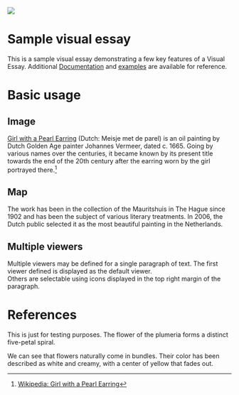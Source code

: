 <a href="https://juncture-digital.org"><img src="https://juncture-digital.org/images/ve-button.png"></a>

<param ve-config 
       title="Plumeria"
       author="JSTOR Labs team"
       banner="Plumeria_alba_Blanco1.39.jpg" 
       layout="vertical">

<!-- Entities discussed throughout the essay are typically defined before the essay text and
     are thus available in all text.  Entity identifiers (QIDs) can be found in either
     Wikipedia or Wikidata (https://www.wikidata.org)> -->
<param ve-entity eid="Q185372"> <!-- Girl with a Pearl Earring painting -->
<param ve-entity eid="Q41264"> <!-- Johannes Vermeer -->
<param ve-entity eid="Q221092"> <!-- Mauritshuis -->
<param ve-entity eid="Q36600"> <!-- The Hague -->

# Sample visual essay

This is a sample visual essay demonstrating a few key features of a Visual Essay. Additional [Documentation](https://github.com/JSTOR-Labs/juncture/wiki) and [examples](https://jstor-labs.github.io/juncture-examples) are available for reference.
<param ve-image 
       manifest="https://iiif.juncture-digital.org/manifest/6dd738aed85597cac540ad31dd5818e86ef7f2918c7b43a9eb3123d5538e6e4c">

# Basic usage

## Image

[Girl with a Pearl Earring](https://en.wikipedia.org/wiki/Girl_with_a_Pearl_Earring) (Dutch: Meisje met de parel) is an oil painting by Dutch Golden Age painter Johannes Vermeer, 
dated c. 1665. Going by various names over the centuries, it became known by its present title towards the end of the 
20th century after the earring worn by the girl portrayed there.[^1]
<param ve-image 
       label="Girl with a Pearl Earring" 
       description="painting by Johannes Vermeer" 
       license="public domain" 
       url="https://upload.wikimedia.org/wikipedia/commons/0/0f/1665_Girl_with_a_Pearl_Earring.jpg">

## Map

The work has been in the collection of the Mauritshuis in The Hague since 1902 and has been the subject of various 
literary treatments. In 2006, the Dutch public selected it as the most beautiful painting in the Netherlands.
<param ve-map center="Q36600" zoom="11" prefer-geojson>

## Multiple viewers

Multiple viewers may be defined for a single paragraph of text.  The first viewer defined is displayed as the default viewer.  
Others are selectable using icons displayed in the top right margin of the paragraph.
<param ve-image 
       manifest="https://iiif.juncture-digital.org/manifest/6dd738aed85597cac540ad31dd5818e86ef7f2918c7b43a9eb3123d5538e6e4c">
<param ve-map center="Q36600" zoom="11">

# References

[^1]: [Wikipedia: Girl with a Pearl Earring](https://en.wikipedia.org/wiki/Girl_with_a_Pearl_Earring)


This is just for testing purposes. The <span data-mouseover-image-zoomto="125,291,674,281"> flower </span>of the plumeria forms a distinct five-petal spiral.
<param ve-image
url="Plumeria_alba_Blanco1.39.jpg"
label="Plumerai alba"
description="Plumeria botanical drawings"
license="public domain"
fit="contain">

We can see that flowers naturally come in bundles. Their color has been described as white and creamy, with a center of yellow that fades out.
<param ve-image
url="Plumeria_alba.jpg"
label="closeup view of a plumeria flower"
description="closeup view of a plumeria flower"
license="public domain">
<param ve-image
url="Plumeria-0006-Zachi-Evenor.jpg"
label="distribution of plumeria flower cluster"
description="distribution of plumeria flower cluster, notice the bundling of flowers"
license="public domain">
